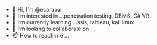 - 👋 Hi, I’m @ecaraba
- 👀 I’m interested in ...penetration testing, DBMS, C# VR.
- 🌱 I’m currently learning ...ssis, tableau, kali linux
- 💞️ I’m looking to collaborate on ...
- 📫 How to reach me ...

<!---
ecaraba/ecaraba is a ✨ special ✨ repository because its `README.md` (this file) appears on your GitHub profile.
You can click the Preview link to take a look at your changes.
--->
